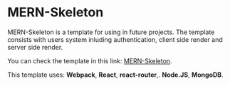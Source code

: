 # MERN-Skeleton

MERN-Skeleton is a template for using in future projects.
The template consists with users system inluding authentication, client side render and server side render.

You can check the template in this link: [MERN-Skeleton](https://mern-users-skeleton.herokuapp.com/).

This template uses: 
**Webpack**, **React**, **react-router**,.
**Node.JS**, **MongoDB**.
